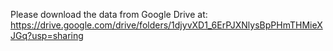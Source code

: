 Please download the data from Google Drive at:
https://drive.google.com/drive/folders/1djyvXD1_6ErPJXNlysBpPHmTHMieXJGq?usp=sharing

